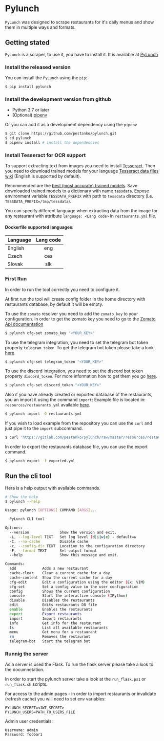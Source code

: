 # Pylunch

``PyLunch`` was designed to scrape restaurants for it's daily menus and show them in multiple ways and formats.

## Getting stated
`PyLunch` is a scraper, to use it, you have to install it. It is available at [PyLunch](https://gitlab.com/pestanko/pylunch)

### Install the released version

You can install the `PyLunch` using the `pip`:
```bash
$ pip install pylunch
```


### Install the development version from github
- Python 3.7 or later
- (Optional) [pipenv](https://github.com/pypa/pipenv)

Or you can add it as a development dependency using the ``pipenv``

```bash
$ git clone https://github.com/pestanko/pylunch.git
$ cd pylunch
$ pipenv install # install the dependencies
```

### Install Tesseract for OCR support
To support extracting text from images you need to install [Tesseract](https://github.com/tesseract-ocr/tesseract/wiki).
Then you need to download trained models for your language [Tesseract data files wiki](https://github.com/tesseract-ocr/tesseract/wiki/Data-Files) 
(English is supported by default).

Recommended are the [best (most accurate) trained models](https://github.com/tesseract-ocr/tessdata_best).
Save downloaded trained models to a dictionary with name `tessdata`. 
Expose environment variable `TESSDATA_PREFIX` with path to `tessdata` directory (i.e. `TESSDATA_PREFIX=/tmp/tessdata`).

You can specify different language when extracting data from the image for any restaurant with attribute `language: <Lang code>` in `restaurants.yml` file. 

#### Dockerfile supported languages:

| Language | Lang code |
| ---------|:---:| 
| English  | eng | 
| Czech    | ces | 
| Slovak   | slk | 


### First Run
In order to run the tool correctly you need to configure it.

At first run the tool will create config folder in the home directory with restaurants database, 
by default it will be empty.

To use the `zomato` resolver you need to add the `zomato_key` to your configuration.
In order to get the zomato key you need to go to the [Zomato Api documentation](https://developers.zomato.com/api)

```bash
$ pylunch cfg-set zomato_key "<YOUR_KEY>"
```

To use the telegram integration, you need to set the telegram bot token property ``telegram_token``.
To get the telegram bot token please take a look [here](https://core.telegram.org/bots).

```bash
$ pylunch cfg-set telegram_token "<YOUR_KEY>"
```

To use the discord integration, you need to set the discord bot token property `discord_token`.
For more information how to get them you go [here](https://discordapp.com/developers/applications).

```bash
$ pylunch cfg-set discord_token "<YOUR_KEY>"
```

Also if you have already created or exported database of the restaurants, you an import it using the command `import`:
Example file is located in: `resources/restaurants.yml` available [here](https://gitlab.com/pestanko/pylunch/raw/master/resources/restaurants.yml).

```bash
$ pylunch import -O restaurants.yml
```

If you wish to load example from the repository you can use the `curl` and just pipe it to the `import` subcommand.

```bash
$ curl 'https://gitlab.com/pestanko/pylunch/raw/master/resources/restaurants.yml' | pylunch import -O 
```

In order to export the restaurants database file, you can use the export command.
```bash
$ pylunch export -f exported.yml
```

## Run the cli tool

Hera is a help output with available commands.

```bash
# Show the help
$ pylunch --help

Usage: pylunch [OPTIONS] COMMAND [ARGS]...

  PyLunch CLI tool

Options:
  --version              Show the version and exit.
  -L, --log-level TEXT   Set log level (d|i|w|e) - default=w
  -C, --no-cache         Disable cache
  -c, --config-dir TEXT  Location to the configuration directory
  -F, --format TEXT      Set output format
  --help                 Show this message and exit.

Commands:
  add            Adds a new restaurant
  cache-clear    Clear a current cache for a day
  cache-content  Show the current cache for a day
  cfg-edit       Edit a configuration using the editor (Ex: VIM)
  cfg-set        Set a config value in the user configuration
  config         Shows the current configuration
  console        Start the interactive console (IPython)
  disable        Disables the restaurants
  edit           Edits restaurants DB file
  enable         Enables the restaurants
  export         Export restaurants
  import         Import restaurants
  info           Get info for the restaurant
  ls             List all available restaurants
  menu           Get menu for a restaurant
  rm             Removes the restaurant
  telegram-bot   Start the telegram bot
```

### Runnig the server

As a server is used the Flask.
To run the flask server please take a look to the documnetation.

In order to start the pylunch server take a look at the `run_flask.ps1` or `run_flask.sh` scripts.

For access to the admin pages - in order to import restaurants or invalidate (refresh cache) you will need to set env variables:
```
PYLUNCH_SECRET=<JWT_SECRET>
PYLUNCH_USERS=PATH_TO_USERS_FILE
```


Admin user credentials:

```
Username: admin
Password: foobar1
```
